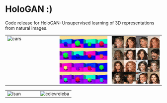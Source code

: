# HoloGAN :)

Code release for HoloGAN: Unsupervised learning of 3D representations from natural images.

<p><table>
  <tr valign="top">
    <td width="33%"><img src="gifs/cars.gif" alt="cars" /></td>
    <td width="33%"><img src="gifs/shapes3d.gif" alt="shapes3d" /></td>
    <td width="33%"><img src="gifs/celeba.gif" alt="celeba" /></td>
  </tr>
</table></p>

<p><table>
  <tr valign="top">
    <td width="50%"><img src="gifs/lsun.gif" alt="lsun" /></td>
    <td width="50%"><img src="gifs/clevr.gif" alt="cclevreleba" /></td>
  </tr>
</table></p>
